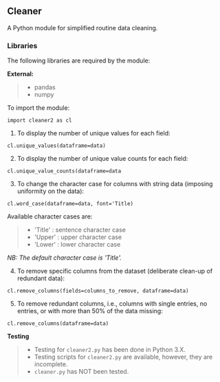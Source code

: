 ## Cleaner

A Python module for simplified routine data cleaning.

### Libraries

The following libraries are required by the module:

**External:**
>- pandas
>- numpy

To import the module:

`import cleaner2 as cl`

1. To display the number of unique values for each field:

`cl.unique_values(dataframe=data)`

2. To display the number of unique value counts for each field:

`cl.unique_value_counts(dataframe=data`

3. To change the character case for columns with string data (imposing uniformity on the data):

`cl.word_case(dataframe=data, font='Title)`

   Available character cases are:
   >- 'Title' : sentence character case
   >- 'Upper' : upper character case
   >- 'Lower' : lower character case

_NB: The default character case is 'Title'._

4. To remove specific columns from the dataset (deliberate clean-up of redundant data):

`cl.remove_columns(fields=columns_to_remove, dataframe=data)`

5. To remove redundant columns, i.e., columns with single entries, no entries, or with more than 50% of the data missing:

`cl.remove_columns(dataframe=data)`

**Testing**
>- Testing for `cleaner2.py` has been done in Python 3.X. 
>- Testing scripts for `cleaner2.py` are available, however, they are incomplete.
>- `cleaner.py` has NOT been tested.
